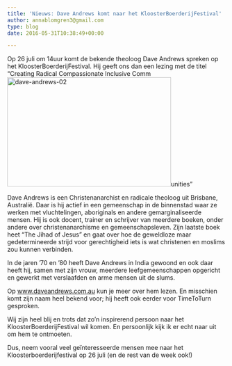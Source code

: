 ```yaml
---
title: 'Nieuws: Dave Andrews komt naar het KloosterBoerderijFestival'
author: annablomgren3@gmail.com
type: blog
date: 2016-05-31T10:38:49+00:00

---
```

Op 26 juli om 14uur komt de bekende theoloog Dave Andrews spreken op het KloosterBoerderijFestival. Hij geeft ons dan een lezing met de titel &#8220;Creating Radical Compassionate Inclusive Comm[<img class="  wp-image-2274 alignright" src="http://www.kloosterboerderijfestival.nl/wp-content/uploads/2016/05/dave-andrews-02.jpg" alt="dave-andrews-02" width="377" height="251" srcset="http://www.kloosterboerderijfestival.nl/wp-content/uploads/2016/05/dave-andrews-02.jpg 400w, http://www.kloosterboerderijfestival.nl/wp-content/uploads/2016/05/dave-andrews-02-300x200.jpg 300w" sizes="(max-width: 377px) 100vw, 377px" />][1]unities&#8221;

Dave Andrews is een Christenanarchist en radicale theoloog uit Brisbane, Australië. Daar is hij actief in een gemeenschap in de binnenstad waar ze werken met vluchtelingen, aboriginals en andere gemarginaliseerde mensen. Hij is ook docent, trainer en schrijver van meerdere boeken, onder andere over christenanarchisme en gemeenschapsleven. Zijn laatste boek heet &#8220;The Jihad of Jesus&#8221; en gaat over hoe de geweldloze maar gedetermineerde strijd voor gerechtigheid iets is wat christenen en moslims zou kunnen verbinden.

In de jaren &#8217;70 en &#8217;80 heeft Dave Andrews in India gewoond en ook daar heeft hij, samen met zijn vrouw, meerdere leefgemeenschappen opgericht en gewerkt met verslaafden en arme mensen uit de slums.

Op www.daveandrews.com.au kun je meer over hem lezen. En misschien komt zijn naam heel bekend voor; hij heeft ook eerder voor TimeToTurn gesproken.

Wij zijn heel blij en trots dat zo&#8217;n inspirerend persoon naar het KloosterBoerderijFestival wil komen. En persoonlijk kijk ik er echt naar uit om hem te ontmoeten.

Dus, neem vooral veel geïnteresseerde mensen mee naar het Kloosterboerderijfestival op 26 juli (en de rest van de week ook!)

 [1]: http://www.kloosterboerderijfestival.nl/wp-content/uploads/2016/05/dave-andrews-02.jpg